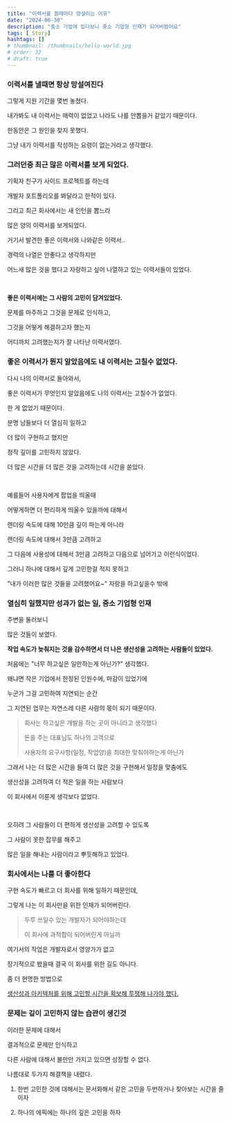```yaml
---
title: "이력서를 쓸때마다 망설이는 이유"
date: "2024-06-30"
description: "중소 기업에 있다보니 중소 기업형 인재가 되어버렸어요"
tags: [_Story]
hashtags: []
# thumbnail: /thumbnails/hello-world.jpg
# order: 32
# draft: true
---
```


### 이력서를 낼때면 항상 망설여진다

그렇게 지원 기간을 몇번 놓쳤다.

내가봐도 내 이력서는 매력이 없었고 나라도 나를 안뽑을거 같았기 때문이다.

한동안은 그 원인을 찾지 못했다.

그냥 내가 이력서를 작성하는 요령이 없는거라고 생각했다.

### 그러던중 최근 많은 이력서를 보게 되었다.

기획자 친구가 사이드 프로젝트를 하는데

개발자 포트폴리오를 봐달라고 한적이 있다.

그리고 최근 회사에서는 새 인턴을 뽑느라

많은 양의 이력서를 보게되었다.

거기서 발견한 좋은 이력서와 나와같은 이력서..

경력의 나열은 안좋다고 생각하지만

어느새 많은 것을 했다고 자랑하고 싶어 나열하고 있는 이력서들이 있었다.

<br/>

<b>좋은 이력서에는 그 사람의 고민이 담겨있었다.</b>

문제를 마주하고 그것을 문제로 인식하고,

그것을 어떻게 해결하고자 했는지

어디까지 고려했는지가 잘 나타난 이력서였다.

### 좋은 이력서가 뭔지 알았음에도 내 이력서는 고칠수 없었다.

다시 나의 이력서로 돌아와서,

좋은 이력서가 무엇인지 알았음에도 나의 이력서는 고칠수가 없었다.

한 게 없었기 때문이다.

분명 남들보다 더 열심히 일하고

더 많이 구현하고 했지만

정작 깊이를 고민하지 않았다.

더 많은 시간을 더 많은 것을 고려하는데 시간을 쏟았다.

<br/>

예를들어 사용자에게 팝업을 띄울때

어떻게하면 더 편리하게 띄울수 있을까에 대해서

렌더링 속도에 대해 10만큼 깊이 파는게 아니라

렌더링 속도에 대해서 3만큼 고려하고

그 다음에 사용성에 대해서 3만큼 고려하고 다음으로 넘어가고 이런식이었다.

그러니 하나에 대해서 깊게 고민한걸 적지 못하고

"내가 이러한 많은 것들을 고려했어요~" 자랑을 하고싶을수 밖에

### 열심히 일했지만 성과가 없는 일, 중소 기업형 인재

주변을 둘러보니

많은 것들이 보였다.

<b>작업 속도가 늦춰지는 것을 감수하면서 더 나은 생산성을 고려하는 사람들이 있었다.</b>

처음에는 "너무 하고싶은 일만하는게 아닌가?" 생각했다.

왜냐면 작은 기업에서 한정된 인원수에, 마감이 있었기에

누군가 그걸 고민하여 지연되는 순간

그 지연된 업무는 자연스레 다른 사람의 몫이 되기 때문이다.

> 회사는 하고싶은 개발을 하는 곳이 아니라고 생각했다
>
> 돈을 주는 대표님도 하나의 고객으로
>
> 사용자의 요구사항(일정, 작업양)을 최대한 맞춰야하는게 아닌가

그래서 나는 더 많은 시간을 들여 더 많은 것을 구현해서 일정을 맞춤에도

생산성을 고려하여 더 적은 일을 하는 사람보다

이 회사에서 이룬게 생각보다 없었다.

<br/>

오히려 그 사람들이 더 편하게 생산성을 고려할 수 있도록

그 사람이 못한 잡무를 해주고

많은 일을 해내는 사람이라고 뿌듯해하고 있었다.

### 회사에서는 나를 더 좋아한다

구현 속도가 빠르고 더 회사를 위해 일하기 때문인데,

그렇게 나는 이 회사만을 위한 인재가 되어버린다.

> 두루 쓰일수 있는 개발자가 되어야하는데
>
> 이 회사에 과적합이 되어버린게 아닐까

여기서의 작업은 개발자로서 영양가가 없고

장기적으로 봤을때 결국 이 회사를 위한 길도 아니다.

좀 더 현명한 방법으로

[생산성과 아키텍처를 위해 고민할 시간을 확보해 투쟁해 나가야 했다.](https://saengmotmi.netlify.app/article/frontend_architecture/)

### 문제는 깊이 고민하지 않는 습관이 생긴것

이러한 문제에 대해서

결과적으로 문제만 인식하고

다른 사람에 대해서 불만만 가지고 있으면 성장할 수 없다.

나름대로 두가지 해결책을 내렸다.

1. 한번 고민한 것에 대해서는 문서화해서 같은 고민을 두번하거나 찾아보는 시간을 줄이자

2. 하나의 에픽에는 하나의 깊은 고민을 하자
